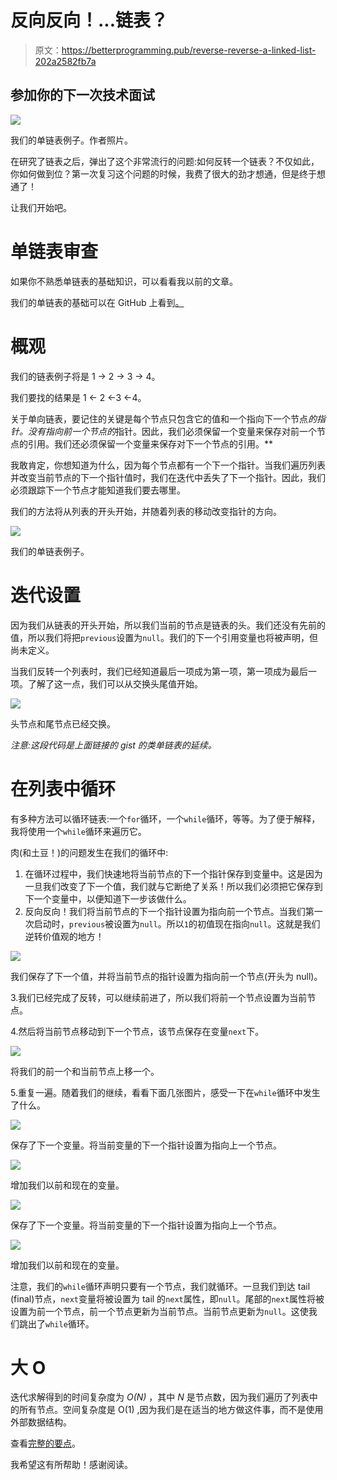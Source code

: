 # 反向反向！...链表？

> 原文：<https://betterprogramming.pub/reverse-reverse-a-linked-list-202a2582fb7a>

## 参加你的下一次技术面试

![](img/e5609b7512d2ac2d0411beaabaad92b0.png)

我们的单链表例子。作者照片。

在研究了链表之后，弹出了这个非常流行的问题:如何反转一个链表？不仅如此，你如何做到位？第一次复习这个问题的时候，我费了很大的劲才想通，但是终于想通了！

让我们开始吧。

# 单链表审查

如果你不熟悉单链表的基础知识，可以看看我以前的文章。

我们的单链表的基础可以在 GitHub 上看到[。](https://gist.github.com/joannaylin/d3dfc926ba73833138e4571c8a0f9a15)

# 概观

我们的链表例子将是 1 → 2 → 3 → 4。

我们要找的结果是 1 ← 2 ←3 ←4。

关于单向链表，要记住的关键是每个节点只包含它的值和一个指向下一个节点*的指针。没有指向前一个节点的*指针。因此，我们必须保留一个变量来保存对前一个节点的引用。我们还必须保留一个变量来保存对下一个节点的引用。**

我敢肯定，你想知道为什么，因为每个节点都有一个下一个指针。当我们遍历列表并改变当前节点的下一个指针值时，我们在迭代中丢失了下一个指针。因此，我们必须跟踪下一个节点才能知道我们要去哪里。

我们的方法将从列表的开头开始，并随着列表的移动改变指针的方向。

![](img/e5609b7512d2ac2d0411beaabaad92b0.png)

我们的单链表例子。

# 迭代设置

因为我们从链表的开头开始，所以我们当前的节点是链表的头。我们还没有先前的值，所以我们将把`previous`设置为`null`。我们的下一个引用变量也将被声明，但尚未定义。

当我们反转一个列表时，我们已经知道最后一项成为第一项，第一项成为最后一项。了解了这一点，我们可以从交换头尾值开始。

![](img/2dd598ca8406da34ede46b4f71701243.png)

头节点和尾节点已经交换。

*注意:这段代码是上面链接的 gist 的类单链表的延续。*

# 在列表中循环

有多种方法可以循环链表:一个`for`循环，一个`while`循环，等等。为了便于解释，我将使用一个`while`循环来遍历它。

肉(和土豆！)的问题发生在我们的循环中:

1.  在循环过程中，我们快速地将当前节点的下一个指针保存到变量中。这是因为一旦我们改变了下一个值，我们就与它断绝了关系！所以我们必须把它保存到下一个变量中，以便知道下一步该做什么。
2.  反向反向！我们将当前节点的下一个指针设置为指向前一个节点。当我们第一次启动时，`previous`被设置为`null`。所以`1`的初值现在指向`null`。这就是我们逆转价值观的地方！

![](img/96daf6cf8a9ebdc9d6e79b24f8ae4e74.png)

我们保存了下一个值，并将当前节点的指针设置为指向前一个节点(开头为 null)。

3.我们已经完成了反转，可以继续前进了，所以我们将前一个节点设置为当前节点。

4.然后将当前节点移动到下一个节点，该节点保存在变量`next`下。

![](img/f4d68f18d82bdaefa648645fc677b676.png)

将我们的前一个和当前节点上移一个。

5.重复一遍。随着我们的继续，看看下面几张图片，感受一下在`while`循环中发生了什么。

![](img/99fd2aefdf3350f3287fc83710534865.png)

保存了下一个变量。将当前变量的下一个指针设置为指向上一个节点。

![](img/d5c9c24f24acbbf86f41a27885decd27.png)

增加我们以前和现在的变量。

![](img/d30fd4c4216c27398b1364978aac1f2e.png)

保存了下一个变量。将当前变量的下一个指针设置为指向上一个节点。

![](img/0bca769d63bab13e0c35942b454363da.png)

增加我们以前和现在的变量。

注意，我们的`while`循环声明只要有一个节点，我们就循环。一旦我们到达 tail (final)节点，`next`变量将被设置为 tail 的`next`属性，即`null`。尾部的`next`属性将被设置为前一个节点，前一个节点更新为当前节点。当前节点更新为`null`。这使我们跳出了`while`循环。

# 大 O

迭代求解得到的时间复杂度为 *O(N)* ，其中 *N* 是节点数，因为我们遍历了列表中的所有节点。空间复杂度是 O(1) ,因为我们是在适当的地方做这件事，而不是使用外部数据结构。

查看[完整的要点](https://gist.github.com/joannaylin/665f43712fd5d844a20acea0e901b2a2)。

我希望这有所帮助！感谢阅读。